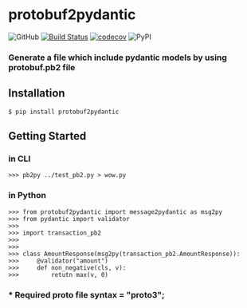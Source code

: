 # protobuf2pydantic

![GitHub](https://img.shields.io/github/license/Ed-XCF/protobuf2pydantic)
[![Build Status](https://www.travis-ci.org/Ed-XCF/protobuf2pydantic.svg?branch=main)](https://www.travis-ci.org/Ed-XCF/protobuf2pydantic)
[![codecov](https://codecov.io/gh/Ed-XCF/protobuf2pydantic/branch/main/graph/badge.svg?token=4YYBSTLS5F)](https://codecov.io/gh/Ed-XCF/protobuf2pydantic)
![PyPI](https://img.shields.io/pypi/v/protobuf2pydantic)

### Generate a file which include pydantic models by using protobuf.pb2 file
## Installation

    $ pip install protobuf2pydantic

## Getting Started
### in CLI

    >>> pb2py ../test_pb2.py > wow.py

### in Python

    >>> from protobuf2pydantic import message2pydantic as msg2py
    >>> from pydantic import validator
    >>> 
    >>> import transaction_pb2
    >>>
    >>>
    >>> class AmountResponse(msg2py(transaction_pb2.AmountResponse)):
    >>>     @validator("amount")
    >>>     def non_negative(cls, v):
    >>>         retutn max(v, 0)

### * Required proto file syntax = "proto3";
